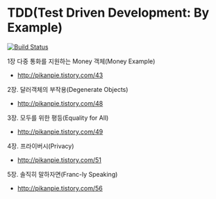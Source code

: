 # TDD(Test Driven Development: By Example)

[![Build Status](https://travis-ci.org/JuHyun/tdd.svg?branch=master)](https://travis-ci.org/JuHyun/tdd)

1장 다중 통화를 지원하는 Money 객체(Money Example)
 - http://pikanpie.tistory.com/43

2장. 달러객체의 부작용(Degenerate Objects)
 - http://pikanpie.tistory.com/48

3장. 모두를 위한 평등(Equality for All)
 - http://pikanpie.tistory.com/49

4장. 프라이버시(Privacy)
 - http://pikanpie.tistory.com/51

5장. 솔직히 말하자면(Franc-ly Speaking)
 - http://pikanpie.tistory.com/56
